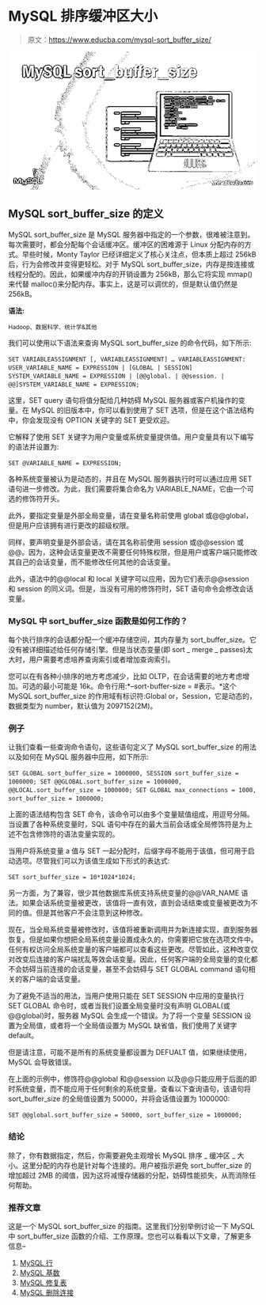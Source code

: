 # MySQL 排序缓冲区大小

> 原文：<https://www.educba.com/mysql-sort_buffer_size/>

![MySQL sort_buffer_size](img/7fedcc282fd89530e4716678e0af1b2f.png)



## MySQL sort_buffer_size 的定义

MySQL sort_buffer_size 是 MySQL 服务器中指定的一个参数，很难被注意到。每次需要时，都会分配每个会话缓冲区。缓冲区的困难源于 Linux 分配内存的方式。早些时候，Monty Taylor 已经详细定义了核心关注点，但本质上超过 256kB 后，行为会修改并变得更轻松。对于 MySQL sort_buffer_size，内存是按连接或线程分配的。因此，如果缓冲内存的开销设置为 256kB，那么它将实现 mmap()来代替 malloc()来分配内存。事实上，这是可以调优的，但是默认值仍然是 256kB。

**语法:**

<small>Hadoop、数据科学、统计学&其他</small>

我们可以使用以下语法来查询 MySQL sort_buffer_size 的命令代码，如下所示:

`SET VARIABLEASSIGNMENT [, VARIABLEASSIGNMENT] …
VARIABLEASSIGNMENT:
USER_VARIABLE_NAME = EXPRESSION
| [GLOBAL | SESSION] SYSTEM_VARIABLE_NAME = EXPRESSION
| [@@global. | @@session. | @@]SYSTEM_VARIABLE_NAME = EXPRESSION;`

这里，SET query 语句将值分配给几种妨碍 MySQL 服务器或客户机操作的变量。在 MySQL 的旧版本中，你可以看到使用了 SET 选项，但是在这个语法结构中，你会发现没有 OPTION 关键字的 SET 更受欢迎。

它解释了使用 SET 关键字为用户变量或系统变量提供值。用户变量具有以下编写的语法并设置为:

`SET @VARIABLE_NAME = EXPRESSION;`

各种系统变量被认为是动态的，并且在 MySQL 服务器执行时可以通过应用 SET 语句进一步修改。为此，我们需要将集合命名为 VARIABLE_NAME，它由一个可选的修饰符开头。

此外，要指定变量是外部全局变量，请在变量名称前使用 global 或@@global，但是用户应该拥有进行更改的超级权限。

同样，要声明变量是外部会话，请在其名称前使用 session 或@@session 或@@。因为，这种会话变量更改不需要任何特殊权限，但是用户或客户端只能修改其自己的会话变量，而不能修改任何其他的会话变量。

此外，语法中的@@local 和 local 关键字可以应用，因为它们表示@@session 和 session 的同义词。但是，当没有可用的修饰符时，SET 语句命令会修改会话变量。

### MySQL 中 sort_buffer_size 函数是如何工作的？

每个执行排序的会话都分配一个缓冲存储空间，其内存量为 sort_buffer_size。它没有被详细描述给任何存储引擎。但是当状态变量(即 sort _ merge _ passes)太大时，用户需要考虑培养查询索引或者增加查询索引。

您可以在有各种小排序的地方考虑减少，比如 OLTP，在会话需要的地方考虑增加。可选的最小可能是 16k。命令行用:*–sort-buffer-size = #表示。*这个 MySQL sort_buffer_size 的作用域有标识符:Global or，Session，它是动态的，数据类型为 number，默认值为 2097152(2M)。

### 例子

让我们查看一些查询命令语句，这些语句定义了 MySQL sort_buffer_size 的用法以及如何在 MySQL 服务器中应用，如下所示:

`SET GLOBAL sort_buffer_size = 1000000, SESSION sort_buffer_size = 1000000;
SET @@GLOBAL.sort_buffer_size = 1000000, @@LOCAL.sort_buffer_size = 1000000;
SET GLOBAL max_connections = 1000, sort_buffer_size = 1000000;`

上面的语法结构包含 SET 命令，该命令可以由多个变量赋值组成，用逗号分隔。当设置了各种系统变量时，SQL 语句中存在的最大当前会话或全局修饰符是为上述不包含修饰符的语法变量实现的。

当用户将系统变量 a 值与 SET 一起分配时，后缀字母不能用于该值，但可用于启动选项。尽管我们可以为该值生成如下形式的表达式:

`SET sort_buffer_size = 10*1024*1024;`

另一方面，为了兼容，很少其他数据库系统支持系统变量的@@VAR_NAME 语法。如果会话系统变量被更改，该值将一直有效，直到会话结束或变量被更改为不同的值。但是其他客户不会注意到这种修改。

现在，当全局系统变量被修改时，该值将被重新调用并为新连接实现，直到服务器恢复。但是如果你想把全局系统变量设置成永久的，你需要把它放在选项文件中。任何有权访问全局系统变量的客户端都可以查看这些更改。尽管如此，这种改变仅对改变后连接的客户端扰乱等效会话变量。因此，任何客户端的全局变量的变化都不会妨碍当前连接的会话变量，甚至不会妨碍与 SET GLOBAL command 语句相关的客户端的会话变量。

为了避免不适当的用法，当用户使用只能在 SET SESSION 中应用的变量执行 SET GLOBAL 命令时，或者当我们设置全局变量时没有声明 GLOBAL(或@@global)时，服务器 MySQL 会生成一个错误。为了将一个变量 SESSION 设置为全局值，或者将一个全局值设置为 MySQL 缺省值，我们使用了关键字 default。

但是请注意，可能不是所有的系统变量都设置为 DEFUALT 值，如果继续使用，MySQL 会导致错误。

在上面的示例中，修饰符@@global 和@@session 以及@@只能应用于后面的即时系统变量，而不能应用于任何剩余的系统变量。查看以下查询语句，该语句将 sort_buffer_size 的全局值设置为 50000，并将会话值设置为 1000000:

`SET @@global.sort_buffer_size = 50000, sort_buffer_size = 1000000;`

### 结论

除了，你有数据指定，然后，你需要避免主观增长 MySQL 排序 _ 缓冲区 _ 大小。这里分配的内存也是针对每个连接的。用户被指示避免 sort_buffer_size 的增加超过 2MB 的阈值，因为这将减慢存储器的分配，妨碍性能损失，从而消除任何帮助。

### 推荐文章

这是一个 MySQL sort_buffer_size 的指南。这里我们分别举例讨论一下 MySQL 中 sort_buffer_size 函数的介绍、工作原理。您也可以看看以下文章，了解更多信息–

1.  [MySQL 行](https://www.educba.com/mysql-row/)
2.  [MySQL 基数](https://www.educba.com/mysql-cardinality/)
3.  [MySQL 修复表](https://www.educba.com/mysql-repair-table/)
4.  [MySQL 删除连接](https://www.educba.com/mysql-delete-join/)





